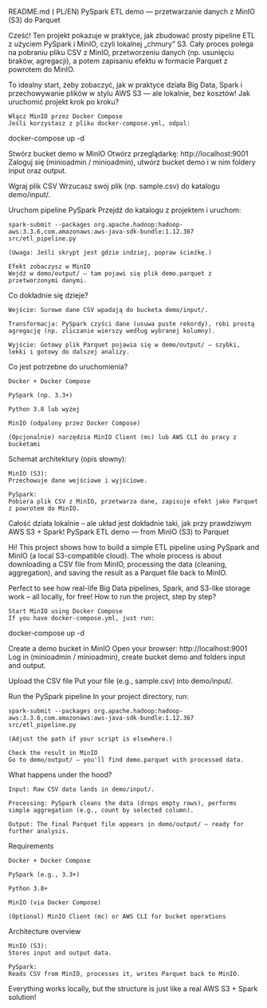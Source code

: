 README.md ( PL/EN)
PySpark ETL demo — przetwarzanie danych z MinIO (S3) do Parquet

Cześć!
Ten projekt pokazuje w praktyce, jak zbudować prosty pipeline ETL z użyciem PySpark i MinIO, czyli lokalnej „chmury” S3.
Cały proces polega na pobraniu pliku CSV z MinIO, przetworzeniu danych (np. usunięciu braków, agregacji),
a potem zapisaniu efektu w formacie Parquet z powrotem do MinIO.

To idealny start, żeby zobaczyć, jak w praktyce działa Big Data, Spark i przechowywanie plików w stylu AWS S3 — ale lokalnie, bez kosztów!
Jak uruchomić projekt krok po kroku?

    Włącz MinIO przez Docker Compose
    Jeśli korzystasz z pliku docker-compose.yml, odpal:

docker-compose up -d

Stwórz bucket demo w MinIO
Otwórz przeglądarkę: http://localhost:9001
Zaloguj się (minioadmin / minioadmin), utwórz bucket demo i w nim foldery input oraz output.

Wgraj plik CSV
Wrzucasz swój plik (np. sample.csv) do katalogu demo/input/.

Uruchom pipeline PySpark
Przejdź do katalogu z projektem i uruchom:

    spark-submit --packages org.apache.hadoop:hadoop-aws:3.3.6,com.amazonaws:aws-java-sdk-bundle:1.12.367 src/etl_pipeline.py

    (Uwaga: Jeśli skrypt jest gdzie indziej, popraw ścieżkę.)

    Efekt zobaczysz w MinIO
    Wejdź w demo/output/ – tam pojawi się plik demo.parquet z przetworzonymi danymi.

Co dokładnie się dzieje?

    Wejście: Surowe dane CSV wpadają do bucketa demo/input/.

    Transformacja: PySpark czyści dane (usuwa puste rekordy), robi prostą agregację (np. zliczanie wierszy według wybranej kolumny).

    Wyjście: Gotowy plik Parquet pojawia się w demo/output/ – szybki, lekki i gotowy do dalszej analizy.

Co jest potrzebne do uruchomienia?

    Docker + Docker Compose

    PySpark (np. 3.3+)

    Python 3.8 lub wyżej

    MinIO (odpalony przez Docker Compose)

    (Opcjonalnie) narzędzia MinIO Client (mc) lub AWS CLI do pracy z bucketami

Schemat architektury (opis słowny):

    MinIO (S3):
    Przechowuje dane wejściowe i wyjściowe.

    PySpark:
    Pobiera plik CSV z MinIO, przetwarza dane, zapisuje efekt jako Parquet z powrotem do MinIO.

Całość działa lokalnie – ale układ jest dokładnie taki, jak przy prawdziwym AWS S3 + Spark!
PySpark ETL demo — from MinIO (S3) to Parquet

Hi!
This project shows how to build a simple ETL pipeline using PySpark and MinIO (a local S3-compatible cloud).
The whole process is about downloading a CSV file from MinIO, processing the data (cleaning, aggregation),
and saving the result as a Parquet file back to MinIO.

Perfect to see how real-life Big Data pipelines, Spark, and S3-like storage work – all locally, for free!
How to run the project, step by step?

    Start MinIO using Docker Compose
    If you have docker-compose.yml, just run:

docker-compose up -d

Create a demo bucket in MinIO
Open your browser: http://localhost:9001
Log in (minioadmin / minioadmin), create bucket demo and folders input and output.

Upload the CSV file
Put your file (e.g., sample.csv) into demo/input/.

Run the PySpark pipeline
In your project directory, run:

    spark-submit --packages org.apache.hadoop:hadoop-aws:3.3.6,com.amazonaws:aws-java-sdk-bundle:1.12.367 src/etl_pipeline.py

    (Adjust the path if your script is elsewhere.)

    Check the result in MinIO
    Go to demo/output/ – you'll find demo.parquet with processed data.

What happens under the hood?

    Input: Raw CSV data lands in demo/input/.

    Processing: PySpark cleans the data (drops empty rows), performs simple aggregation (e.g., count by selected column).

    Output: The final Parquet file appears in demo/output/ – ready for further analysis.

Requirements

    Docker + Docker Compose

    PySpark (e.g., 3.3+)

    Python 3.8+

    MinIO (via Docker Compose)

    (Optional) MinIO Client (mc) or AWS CLI for bucket operations

Architecture overview

    MinIO (S3):
    Stores input and output data.

    PySpark:
    Reads CSV from MinIO, processes it, writes Parquet back to MinIO.

Everything works locally, but the structure is just like a real AWS S3 + Spark solution!

